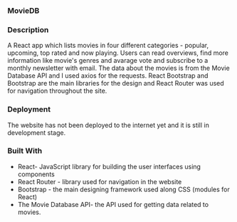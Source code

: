 ### MovieDB

### Description

A React app which lists movies in four different categories - popular, upcoming, top rated and now playing. Users can read overviews, find more information like movie's genres and avarage vote and subscribe to a monthly newsletter with email. The data about the movies is from the Movie Database API and I used axios for the requests. React Bootstrap and Bootstrap are the main libraries for the design and React Router was used for navigation throughout the site. 

### Deployment

The website has not been deployed to the internet yet and it is still in development stage.

### Built With

   * React- JavaScript library for building the user interfaces using components
   * React Router - library used for navigation in the website
   * Bootstrap - the main designing framework used along CSS (modules for React)
   * The Movie Database API- the API used for getting data related to movies.
   
